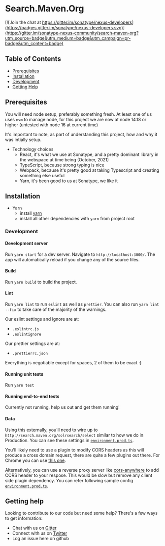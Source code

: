<!--

 Copyright 2018-present Sonatype, Inc.
 
 Licensed under the Apache License, Version 2.0 (the "License");
 you may not use this file except in compliance with the License.
 You may obtain a copy of the License at
 
 http://www.apache.org/licenses/LICENSE-2.0
 
 Unless required by applicable law or agreed to in writing, software
 distributed under the License is distributed on an "AS IS" BASIS,
 WITHOUT WARRANTIES OR CONDITIONS OF ANY KIND, either express or implied.
 See the License for the specific language governing permissions and
 limitations under the License.

-->

# Search.Maven.Org

[![Join the chat at https://gitter.im/sonatype/nexus-developers](https://badges.gitter.im/sonatype/nexus-developers.svg)](https://gitter.im/sonatype-nexus-community/search-maven-org?utm_source=badge&utm_medium=badge&utm_campaign=pr-badge&utm_content=badge)

## Table of Contents
* [Prerequisites](#prerequisites)
* [Installation](#installation)
* [Development](#development)
* [Getting Help](#getting-help)

## Prerequisites

You will need node setup, preferably something fresh. At least one of us uses `nvm` to manage node, for this project we are now at node 14.18 or higher (untested with node 16 at current time)

It's important to note, as part of understanding this project, how and why it was intially setup.

* Technology choices
  * React, it's what we use at Sonatype, and a pretty dominant library in the webspace at time being (October, 2021)
  * TypeScript, because strong typing is nice
  * Webpack, because it's pretty good at taking Typescript and creating something else useful
  * Yarn, it's been good to us at Sonatype, we like it

## Installation
* Yarn
  * install [yarn](https://yarnpkg.com/en/docs/install)
  * install all other dependencies with `yarn` from project root

### Development

#### Development server

Run `yarn start` for a dev server. Navigate to `http://localhost:3000/`. The app will automatically reload if you change any of the source files.

#### Build

Run `yarn build` to build the project.

#### Lint

Run `yarn lint` to run `eslint` as well as `prettier`. You can also run `yarn lint --fix` to take care of the majority of the warnings.

Our eslint settings and ignore are at:
- `.eslintrc.js`
- `.eslintignore`

Our prettier settings are at:
- `.prettierrc.json`

Everything is negotiable except for spaces, 2 of them to be exact :)

#### Running unit tests

Run `yarn test`

#### Running end-to-end tests

Currently not running, help us out and get them running!

#### Data

Using this externally, you'll need to wire up to `http://search.maven.org/solrsearch/select` similar to how we do in Production. You can see these settings in [`environment.prod.ts`](https://github.com/sonatype-nexus-community/search-maven-org/blob/master/src/environments/environment.prod.ts).

You'll likely need to use a plugin to modify CORS headers as this will produce a cross domain request, there are quite a few plugins out there. For Chrome you can use [this one](https://chrome.google.com/webstore/detail/allow-control-allow-origi/nlfbmbojpeacfghkpbjhddihlkkiljbi).

Alternatively, you can use a reverse proxy server like [cors-anywhere](https://github.com/Rob--W/cors-anywhere) to add CORS header to your respose. This would be slow but remove any client side plugin dependency. You can refer following sample config [`environment.prod.ts`](https://github.com/MavenHub/mavenhub-search/blob/master/src/environments/environment.prod.ts).

## Getting help

Looking to contribute to our code but need some help? There's a few ways to get information:

* Chat with us on [Gitter](https://gitter.im/sonatype-nexus-community/search-maven-org)
* Connect with us on [Twitter](https://twitter.com/sonatypeDev)
* Log an issue here on github
